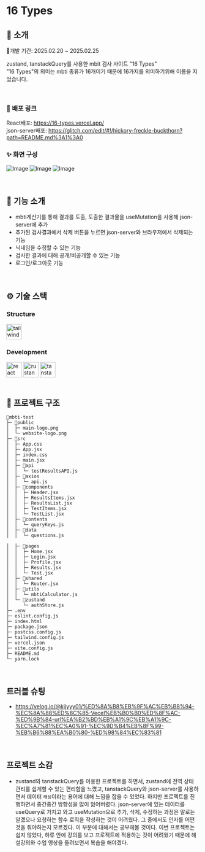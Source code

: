 # 16 Types

</div> 

## 📝 소개
📅개발 기간: 2025.02.20 ~ 2025.02.25

zustand, tanstackQuery를 사용한  mbit 검사 사이트 "16 Types"<br/>
"16 Types"의 의미는 mbti 종류가 16개이기 때문에 16가지를 의미하기위해 이름을 지었습니다.

<br />

### 💬 배포 링크
React배포: https://16-types.vercel.app/<br/>
json-server배포: https://glitch.com/edit/#!/hickory-freckle-buckthorn?path=README.md%3A1%3A0

### ✨ 화면 구성
![Image](https://github.com/user-attachments/assets/15caef2f-03fc-4b88-baba-eb70433980dd)
![Image](https://github.com/user-attachments/assets/6639b312-08c1-4a59-93ad-038189fc08f1)
![Image](https://github.com/user-attachments/assets/fff90c2a-b78b-4789-880f-e4d92460c708)


<br />

## 📄 기능 소개
- mbti계산기를 통해 결과를 도출, 도출한 결과물을 useMutation을 사용해 json-server에 추가
- 추가된 검사결과에서 삭제 버튼을 누르면 json-server와 브라우저에서 삭제되는 기능
- 닉네임을 수정할 수 있는 기능
- 검사한 결과에 대해 공개/비공개할 수 있는 기능
- 로그인/로그아웃 기능

<br />

## ⚙ 기술 스택

### Structure
<div>
  <img src="https://cdn.jsdelivr.net/gh/devicons/devicon/icons/tailwindcss/tailwindcss-original-wordmark.svg" height="40" alt="tailwindcss logo"  />
</div>
    
### Development
<div>
  <img src="https://cdn.jsdelivr.net/gh/devicons/devicon/icons/react/react-original.svg" height="40" alt="react logo"  />
  <img src="https://user-images.githubusercontent.com/958486/218346783-72be5ae3-b953-4dd7-b239-788a882fdad6.svg" height="40" alt="zustand logo"  />
  <img src="https://i.ibb.co/hF6tvRw5/react-query-seeklogo.png" height="40" alt="tanstack-query-logo"  />
</div>


<br />

## 📁 프로젝트 구조
```
📁mbti-test
├─ 📁public
│  ├─ main-logo.png
│  └─ website-logo.png
├─ 📁src
│  ├─ App.css
│  ├─ App.jsx
│  ├─ index.css
│  ├─ main.jsx
│  ├─ 📁api
│  │  └─ testResultsAPI.js
│  ├─ 📁axios
│  │  └─ api.js
│  ├─ 📁components
│  │  ├─ Header.jsx
│  │  ├─ ResultsItems.jsx
│  │  ├─ ResultsList.jsx
│  │  ├─ TestItems.jsx
│  │  └─ TestList.jsx
│  ├─ 📁contents
│  │  └─ queryKeys.js
│  ├─ 📁data
│  │  └─ questions.js

│  ├─ 📁pages
│  │  ├─ Home.jsx
│  │  ├─ Login.jsx
│  │  ├─ Profile.jsx
│  │  ├─ Results.jsx
│  │  └─ Test.jsx
│  ├─ 📁shared
│  │  └─ Router.jsx
│  ├─ 📁utils
│  │  └─ mbtiCalculator.js
│  └─ 📁zustand
│     └─ authStore.js
├─ .env
├─ eslint.config.js
├─ index.html
├─ package.json
├─ postcss.config.js
├─ tailwind.config.js
├─ vercel.json
├─ vite.config.js
├─ README.md
└─ yarn.lock
```
<br />

## 트러블 슈팅
- https://velog.io/@kjjyyy01/%ED%8A%B8%EB%9F%AC%EB%B8%94-%EC%8A%88%ED%8C%85-Vecel%EB%B0%B0%ED%8F%AC-%ED%9B%84-url%EA%B2%BD%EB%A1%9C%EB%A1%9C-%EC%A7%81%EC%A0%91-%EC%9D%B4%EB%8F%99-%EB%B6%88%EA%B0%80-%ED%98%84%EC%83%81

<br />

## 프로젝트 소감
- zustand와 tanstackQuery를 이용한 프로젝트를 하면서, zustand에 전역 상태 관리를 쉽게할 수 있는 편리함을 느꼈고, tanstackQuery와 json-server를 사용하면서 데이터 `캐싱`이라는 용어에 대해 느낌을 잡을 수 있었다. 하지만 프로젝트를 진행하면서 중간중간 방향성을 많이 잃어버렸다. json-server에 있는 데이터를 useQuery로 가지고 와고 useMutation으로 추가, 삭제, 수정하는 과정은 말로는 알겠으나 요청하는 함수 로직을 작성하는 것이 어려웠다. 그 중에서도 인자를 어떤 것을 줘야하는지 모르겠다. 이 부분에 대해서는 공부헤볼 것이다. 이번 프로젝트는 쉽지 않았다, 하루 안에 강의를 보고 프로젝트에 적용하는 것이 어려웠기 때문에 해설강의와 수업 영상을 돌려보면서 복습을 해야겠다.
